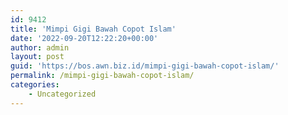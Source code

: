 ```yaml
---
id: 9412
title: 'Mimpi Gigi Bawah Copot Islam'
date: '2022-09-20T12:22:20+00:00'
author: admin
layout: post
guid: 'https://bos.awn.biz.id/mimpi-gigi-bawah-copot-islam/'
permalink: /mimpi-gigi-bawah-copot-islam/
categories:
    - Uncategorized
---
```


